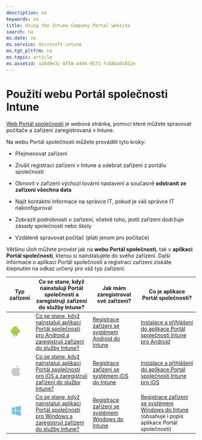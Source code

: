 ```yaml
---
description: na
keywords: na
title: Using the Intune Company Portal website
search: na
ms.date: na
ms.service: microsoft-intune
ms.tgt_pltfrm: na
ms.topic: article
ms.assetid: a26d9e3c-8f58-4494-9571-fc88ba91852e
---
```

# Použit&#237; webu Port&#225;l společnosti Intune
[Web Portál společnosti](http://portal.manage.microsoft.com) je webová stránka, pomocí které můžete spravovat počítače a zařízení zaregistrovaná v Intune.

Na webu Portál společnosti můžete provádět tyto kroky:

-   Přejmenovat zařízení

-   Zrušit registraci zařízení v Intune a odebrat zařízení z portálu společnosti

-   Obnovit v zařízení výchozí tovární nastavení a současně **odstranit ze zařízení všechna data**

-   Najít kontaktní informace na správce IT, pokud je váš správce IT nakonfiguroval

-   Zobrazit podrobnosti o zařízení, včetně toho, jestli zařízení dodržuje zásady společnosti nebo školy

-   Vzdáleně spravovat počítač (platí jenom pro počítače)

Většinu úloh můžete provést jak na **webu Portál společnosti**, tak v **aplikaci Portál společnosti**, kterou si nainstalujete do svého zařízení. Další informace o aplikaci Portál společnosti a registraci zařízení získáte klepnutím na odkaz určený pro váš typ zařízení:

|Typ zařízení|Co se stane, když nainstaluji Portál společnosti a zaregistruji zařízení do služby Intune?|Jak mám zaregistrovat své zařízení?|Co je aplikace Portál společnosti?|
|----------------|----------------------------------------------------------------------------------------------|---------------------------------------|--------------------------------------|
|![](../Image/Enroll-Android_logo.JPG)|[ Co se stane, když nainstaluji aplikaci Portál společnosti pro Android a zaregistruji zařízení do služby Intune?](http://technet.microsoft.com/library/mt502762.aspx#BKMK_andr_what_happs_add)|[Registrace zařízení se systémem Android do Intune](http://technet.microsoft.com/library/mt502762.aspx#BKMK_andr_enroll_devc)|[Instalace a přihlášení do aplikace Portál společnosti Intune pro Android](http://technet.microsoft.com/library/mt502762.aspx#BKMK_andr_install_cp_app)|
|![](../Image/Enroll-Apple_logo.JPG)|[Co se stane, když nainstaluji aplikaci Portál společnosti pro iOS a zaregistruji zařízení do služby Intune?](http://technet.microsoft.com/library/mt598622.aspx#BKMK_ios_what_happ_enroll)|[Registrace zařízení se systémem iOS do Intune](http://technet.microsoft.com/library/mt598622.aspx#BKMK_ios_enroll_your_device)|[Instalace a přihlášení do aplikace Portál společnosti Intune pro iOS](http://technet.microsoft.com/library/mt598622.aspx#BKMK_ios_signin_cp)|
|![](../Image/Enroll-windows_logo.JPG)|[Co se stane, když nainstaluji aplikaci Portál společnosti pro Windows a zaregistruji zařízení do služby Intune?](http://technet.microsoft.com/library/mt427782.aspx#BKMK_what_happns_enroll_all)|[Registrace zařízení se systémem Windows do Intune](http://technet.microsoft.com/library/mt427782.aspx#BKMK_windows_enroll_instrucs)|[Registrace zařízení se systémem Windows do Intune](http://technet.microsoft.com/library/mt427782.aspx#BKMK_windows_enroll_instrucs) (obsahuje i popis aplikace Portál společnosti)|

